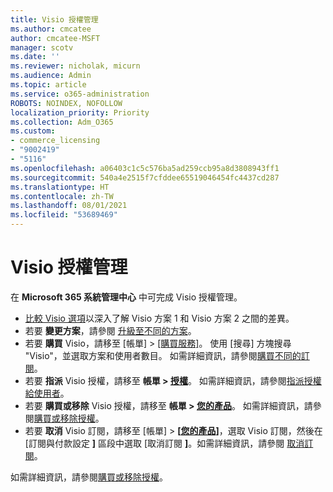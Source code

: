 ```yaml
---
title: Visio 授權管理
ms.author: cmcatee
author: cmcatee-MSFT
manager: scotv
ms.date: ''
ms.reviewer: nicholak, micurn
ms.audience: Admin
ms.topic: article
ms.service: o365-administration
ROBOTS: NOINDEX, NOFOLLOW
localization_priority: Priority
ms.collection: Adm_O365
ms.custom:
- commerce_licensing
- "9002419"
- "5116"
ms.openlocfilehash: a06403c1c5c576ba5ad259ccb95a8d3808943ff1
ms.sourcegitcommit: 540a4e2515f7cfddee65519046454fc4437cd287
ms.translationtype: HT
ms.contentlocale: zh-TW
ms.lasthandoff: 08/01/2021
ms.locfileid: "53689469"
---
```

# <a name="visio-license-management"></a>Visio 授權管理

在 **Microsoft 365 系統管理中心** 中可完成 Visio 授權管理。

- [比較 Visio 選項](https://www.microsoft.com/microsoft-365/visio/microsoft-visio-plans-and-pricing-compare-visio-options?rtc=1)以深入了解 Visio 方案 1 和 Visio 方案 2 之間的差異。
- 若要 **變更方案**，請參閱 [升級至不同的方案](/microsoft-365/commerce/subscriptions/upgrade-to-different-plan)。
- 若要 **購買** Visio，請移至 [帳單] > [[購買服務]](https://go.microsoft.com/fwlink/p/?linkid=868433)。 使用 [搜尋] 方塊搜尋 "Visio"，並選取方案和使用者數目。 如需詳細資訊，請參閱[購買不同的訂閱](/microsoft-365/commerce/try-or-buy-microsoft-365#buy-a-different-subscription)。
- 若要 **指派** Visio 授權，請移至 **帳單 > [授權](https://go.microsoft.com/fwlink/p/?linkid=842264)**。 如需詳細資訊，請參閱[指派授權給使用者](/microsoft-365/admin/manage/assign-licenses-to-users)。
- 若要 **購買或移除** Visio 授權，請移至 **帳單 > [您的產品](https://go.microsoft.com/fwlink/p/?linkid=842054)**。 如需詳細資訊，請參閱[購買或移除授權](/microsoft-365/commerce/licenses/buy-licenses#buy-or-remove-licenses-for-your-business-subscription)。
- 若要 **取消** Visio 訂閱，請移至 [帳單] > **[[您的產品](https://go.microsoft.com/fwlink/p/?linkid=842054)]**，選取 Visio 訂閱，然後在 [訂閱與付款設定 **]** 區段中選取 [取消訂閱 **]**。如需詳細資訊，請參閱 [取消訂閱](/microsoft-365/commerce/subscriptions/cancel-your-subscription)。

如需詳細資訊，請參閱[購買或移除授權](/microsoft-365/commerce/licenses/buy-licenses)。